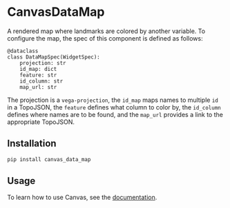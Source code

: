 # CanvasDataMap

A rendered map where landmarks are colored by another variable.
To configure the map, the spec of this component is defined as follows:

```
@dataclass
class DataMapSpec(WidgetSpec):
    projection: str
    id_map: dict
    feature: str
    id_column: str
    map_url: str
```

The projection is a `vega-projection`, the `id_map` maps names to multiple `id` in a TopoJSON, the `feature` defines what column to color by, the `id_column` defines where names are to be found, and the `map_url` provides a link to the appropriate TopoJSON.

## Installation

```bash
pip install canvas_data_map
```

## Usage

To learn how to use Canvas, see the [documentation](https://satishlokkoju.github.io/deepview/).
